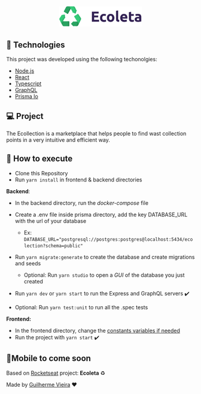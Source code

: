 <h1 align="center">
    <img alt="Ecoleta" title="Ecoleta" src="doc/ecoleta.svg" width="220px" />
</h1>

## 🚀 Technologies

This project was developed using the following techonolgies:
- [Node.js](https://nodejs.org/en/)
- [React](https://reactjs.org)
- [Typescript](https://www.typescriptlang.org/)
- [GraphQL](https://graphql.org/)
- [Prisma Io](https://www.prisma.io/)

## 💻 Project

The Ecollection is a marketplace that helps people to find wast collection points in a very intuitive and efficient way.

## 🤔 How to execute

- Clone this Repository
- Run `yarn install` in frontend & backend directories

**Backend**:
- In the backend directory, run the *docker-compose* file
- Create a .env file inside prisma directory, add the key DATABASE_URL with the url of your database
  - Ex: `DATABASE_URL="postgresql://postgres:postgres@localhost:5434/ecolection?schema=public"`
- Run `yarn migrate:generate` to create the database and create migrations and seeds
  - Optional: Run `yarn studio` to open a *GUI* of the database you just created

- Run `yarn dev` or `yarn start` to run the Express and GraphQL servers ✔️
- Optional: Run `yarn test:unit` to run all the .spec tests

**Frontend:**
- In the frontend directory, change the [constants variables if needed](frontend/src/constants)
- Run the project with `yarn start` ✔️

## 👀Mobile to come soon 

Based on [Rocketseat](https://rocketseat.com.br/) project: **Ecoleta** ♻️

Made by [Guilherme Vieira](https://github.com/GuiVPW) ❤️
